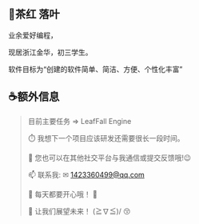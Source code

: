 ## 🍂茶红 落叶

业余爱好编程，

现居浙江金华，初三学生。

软件目标为“创建的软件简单、简洁、方便、个性化丰富”
 
## ☕额外信息
> 目前主要任务 => LeafFall Engine
> 
> ⏱️ 我想下一个项目应该研发还需要很长一段时间。
>
> 💬 您也可以在其他社交平台与我通信或提交反馈哦!😉
>
> 📫 联系我: ✉ 1423360499@qq.com
>
> 🎇 每天都要开心哦！ 🎉
> 
> 🌈 让我们展望未来！  (≧∇≦)/ 😚
